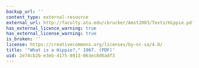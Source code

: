 ```yaml
---
backup_url: ''
content_type: external-resource
external_url: http://faculty.atu.edu/cbrucker/Amst2003/Texts/Hippie.pdf
has_external_licence_warning: true
has_external_license_warning: true
is_broken: ''
license: https://creativecommons.org/licenses/by-nc-sa/4.0/
title: '"What is a Hippie?," 1967. (PDF)'
uid: 2e74cb2b-e3eb-4175-8913-063ec8d6adf3
---
```

